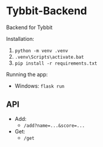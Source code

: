 # Tybbit-Backend

Backend for Tybbit

Installation:
1. `python -m venv .venv`
1. `.venv\Scripts\activate.bat`
1. `pip install -r requirements.txt`

Running the app:
* Windows: `flask run`

## API

* Add:
  * `/add?name=...&score=...`
* Get:
  * `/get`
